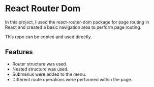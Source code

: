 # React Router Dom

In this project, I used the react-router-dom package for page routing in React and created a basic navigation area to perform page routing.

This repo can be copied and used directly.

## Features

- Router structure was used.
- Nested structure was used.
- Submenus were added to the menu.
- Different route operations were performed within the page.
